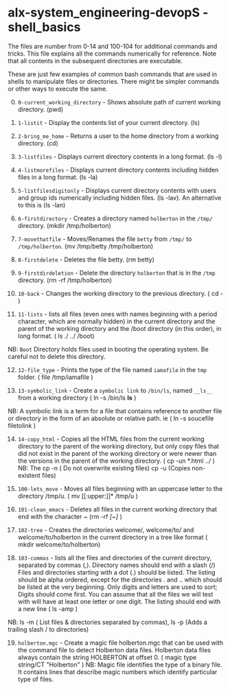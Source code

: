 # alx-system_engineering-devopS - shell_basics
The files are number from 0-14 and 100-104 for additional commands and tricks. This file explains all the commands numerically for reference. 
Note that all contents in the subsequent directories are executable.

These are just few examples of common bash commands that are used in shells to manipulate files or directories. There might be simpler commands or other ways to execute the same. 

0. `0-current_working_directory` - Shows absolute path of current working directory. (pwd)

1. `1-listit` - Display the contents list of your current directory. (ls)

2. `2-bring_me_home` - Returns a user to the home directory from a working directory. (cd)

3. `3-listfiles` - Displays current directory contents in a long format. (ls -l)

4. `4-listmorefiles` - Displays current directory contents including hidden files in a long format. (ls -la)

5. `5-listfilesdigitonly` - Displays current directory contents with users and group ids numerically including hidden files. (ls -lav). An alternative to this is (ls -lan)

6. `6-firstdirectory` - Creates a directory named `holberton` in the `/tmp/` directory. (mkdir /tmp/holberton)

7. `7-movethatfile` - Moves/Renames the file `betty` from `/tmp/` to `/tmp/holberton`. (mv /tmp/betty /tmp/holberton) 

8. `8-firstdelete` - Deletes the file betty. (rm betty)

9. `9-firstdirdeletion` - Delete the directory `holberton` that is in the `/tmp` directory. (rm -rf /tmp/holberton)

10. `10-back` - Changes the working directory to the previous directory. ( cd - )

11. `11-lists` - lists all files (even ones with names beginning with a period character, which are normally hidden) in the current directory and the parent of the working directory and the /boot directory (in this order), in long format. ( ls ./ ../ /boot)

NB: `Boot` Directory holds files used in booting the operating system. Be careful not to delete this directory.

12. `12-file_type` - Prints the type of the file named `iamafile` in the `tmp` folder. ( file /tmp/iamafile )

13. `13-symbolic_link` - Create a `symbolic link` to `/bin/ls`, named `__ls__` from a working directory ( ln -s /bin/ls __ls__ ) 

NB: A symbolic link is a term for a file that contains reference to another file or directory in the form of an absolute or relative path. ie ( ln -s soucefile filetolink )

14. `14-copy_html` - Copies all the HTML files from the current working directory to the parent of the working directory, but only copy files that did not exist in the parent of the working directory or were newer than the versions in the parent of the working directory. ( cp -un *.html ../ ) 
NB: The cp -n ( Do not overwrite existing files) cp -u (Copies non-existent files)

15. `100-lets_move` - Moves all files beginning with an uppercase letter to the directory /tmp/u. ( mv [[:upper:]]* /tmp/u )

16. `101-clean_emacs` - Deletes all files in the current working directory that end with the character ~ (rm -rf *[~]* )

17. `102-tree` - Creates the directories welcome/, welcome/to/ and welcome/to/holberton in the current directory in a tree like format ( mkdir welcome/to/holberton)

18. `103-commas` - lists all the files and directories of the current directory, separated by commas (,). Directory names should end with a slash (/) Files and directories starting with a dot (.) should be listed. The listing should be alpha ordered, except for the directories . and .. which should be listed at the very beginning. Only digits and letters are used to sort; Digits should come first. You can assume that all the files we will test with will have at least one letter or one digit. The listing should end with a new line ( ls -amp )

NB: ls -m ( List files & directories separated by commas), ls -p (Adds a trailing slash / to directories)

19. `holberton.mgc` - Create a magic file holberton.mgc that can be used with the command file to detect Holberton data files. Holberton data files always contain the string HOLBERTON at offset 0. ( magic type string/CT "Holberton" )
NB: Magic file identifies the type of a binary file. It contains lines that describe magic numbers which identify particular type of files. 




   
